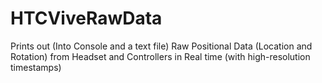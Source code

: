 # HTCViveRawData
Prints out (Into Console and a text file) Raw Positional Data (Location and Rotation) from Headset and Controllers in Real time (with high-resolution timestamps)
